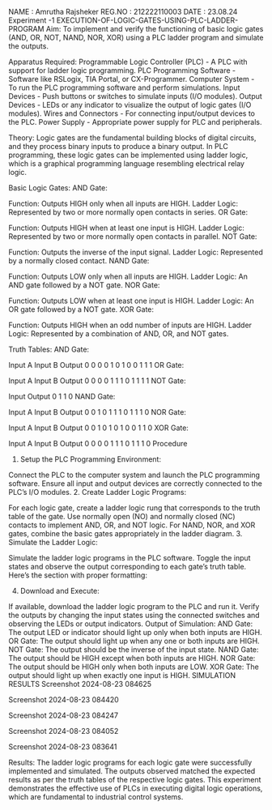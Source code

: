 NAME : Amrutha Rajsheker
REG.NO : 212222110003
DATE : 23.08.24
Experiment -1
EXECUTION-OF-LOGIC-GATES-USING-PLC-LADDER-PROGRAM
Aim:
To implement and verify the functioning of basic logic gates (AND, OR, NOT, NAND, NOR, XOR) using a PLC ladder program and simulate the outputs.

Apparatus Required:
Programmable Logic Controller (PLC) - A PLC with support for ladder logic programming. PLC Programming Software - Software like RSLogix, TIA Portal, or CX-Programmer. Computer System - To run the PLC programming software and perform simulations. Input Devices - Push buttons or switches to simulate inputs (I/O modules). Output Devices - LEDs or any indicator to visualize the output of logic gates (I/O modules). Wires and Connectors - For connecting input/output devices to the PLC. Power Supply - Appropriate power supply for PLC and peripherals.

Theory:
Logic gates are the fundamental building blocks of digital circuits, and they process binary inputs to produce a binary output. In PLC programming, these logic gates can be implemented using ladder logic, which is a graphical programming language resembling electrical relay logic.

Basic Logic Gates:
AND Gate:

Function: Outputs HIGH only when all inputs are HIGH. Ladder Logic: Represented by two or more normally open contacts in series. OR Gate:

Function: Outputs HIGH when at least one input is HIGH. Ladder Logic: Represented by two or more normally open contacts in parallel. NOT Gate:

Function: Outputs the inverse of the input signal. Ladder Logic: Represented by a normally closed contact. NAND Gate:

Function: Outputs LOW only when all inputs are HIGH. Ladder Logic: An AND gate followed by a NOT gate. NOR Gate:

Function: Outputs LOW when at least one input is HIGH. Ladder Logic: An OR gate followed by a NOT gate. XOR Gate:

Function: Outputs HIGH when an odd number of inputs are HIGH. Ladder Logic: Represented by a combination of AND, OR, and NOT gates.

Truth Tables:
AND Gate:

Input A	Input B	Output
0	0	0
0	1	0
1	0	0
1	1	1
OR Gate:

Input A	Input B	Output
0	0	0
0	1	1
1	0	1
1	1	1
NOT Gate:

Input	Output
0	1
1	0
NAND Gate:

Input A	Input B	Output
0	0	1
0	1	1
1	0	1
1	1	0
NOR Gate:

Input A	Input B	Output
0	0	1
0	1	0
1	0	0
1	1	0
XOR Gate:

Input A	Input B	Output
0	0	0
0	1	1
1	0	1
1	1	0
Procedure
1. Setup the PLC Programming Environment:

Connect the PLC to the computer system and launch the PLC programming software.
Ensure all input and output devices are correctly connected to the PLC’s I/O modules.
2. Create Ladder Logic Programs:

For each logic gate, create a ladder logic rung that corresponds to the truth table of the gate.
Use normally open (NO) and normally closed (NC) contacts to implement AND, OR, and NOT logic.
For NAND, NOR, and XOR gates, combine the basic gates appropriately in the ladder diagram.
3. Simulate the Ladder Logic:

Simulate the ladder logic programs in the PLC software.
Toggle the input states and observe the output corresponding to each gate’s truth table.
Here’s the section with proper formatting:

4. Download and Execute:

If available, download the ladder logic program to the PLC and run it.
Verify the outputs by changing the input states using the connected switches and observing the LEDs or output indicators.
Output of Simulation:
AND Gate: The output LED or indicator should light up only when both inputs are HIGH.
OR Gate: The output should light up when any one or both inputs are HIGH.
NOT Gate: The output should be the inverse of the input state.
NAND Gate: The output should be HIGH except when both inputs are HIGH.
NOR Gate: The output should be HIGH only when both inputs are LOW.
XOR Gate: The output should light up when exactly one input is HIGH.
SIMULATION RESULTS
Screenshot 2024-08-23 084625

Screenshot 2024-08-23 084420

Screenshot 2024-08-23 084247

Screenshot 2024-08-23 084052

Screenshot 2024-08-23 083641

Results:
The ladder logic programs for each logic gate were successfully implemented and simulated. The outputs observed matched the expected results as per the truth tables of the respective logic gates. This experiment demonstrates the effective use of PLCs in executing digital logic operations, which are fundamental to industrial control systems.
